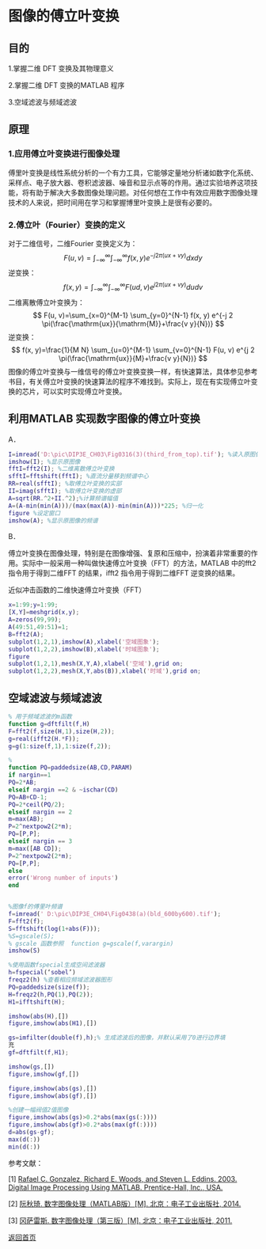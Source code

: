 # 图像的傅立叶变换

## 目的

1.掌握二维 DFT 变换及其物理意义

2.掌握二维 DFT 变换的MATLAB 程序

3.空域滤波与频域滤波

## 原理

### 1.应用傅立叶变换进行图像处理

傅里叶变换是线性系统分析的一个有力工具，它能够定量地分析诸如数字化系统、采样点、电子放大器、卷积滤波器、噪音和显示点等的作用。通过实验培养这项技能，将有助于解决大多数图像处理问题。对任何想在工作中有效应用数字图像处理技术的人来说，把时间用在学习和掌握博里叶变换上是很有必要的。

### 2.傅立叶（Fourier）变换的定义

对于二维信号，二维Fourier 变换定义为：
$$
F(u, v)=\int_{-\infty}^{\infty} \int_{-\infty}^{\infty} f(x, y) e^{-j 2 \pi (u x+vy)} d x d y
$$
逆变换：
$$
f(x, y)=\int_{-\infty}^{\infty} \int_{-\infty}^{\infty} F(u d, v) e^{j 2 \pi (u x+vy) } d u d v
$$
二维离散傅立叶变换为：
$$
F(u, v)=\sum_{x=0}^{M-1} \sum_{y=0}^{N-1} f(x, y) e^{-j 2 \pi(\frac{\mathrm{ux}}{\mathrm{M}}+\frac{v y}{N})}
$$
逆变换：
$$
f(x, y)=\frac{1}{M N} \sum_{u=0}^{M-1} \sum_{v=0}^{N-1} F(u, v) e^{j 2 \pi(\frac{\mathrm{ux}}{M}+\frac{v y}{N})}
$$
图像的傅立叶变换与一维信号的傅立叶变换变换一样，有快速算法，具体参见参考书目，有关傅立叶变换的快速算法的程序不难找到。实际上，现在有实现傅立叶变换的芯片，可以实时实现傅立叶变换。

## 利用MATLAB 实现数字图像的傅立叶变换

A．

```matlab
I=imread('D:\pic\DIP3E_CH03\Fig0316(3)(third_from_top).tif'); %读入原图像文件
imshow(I); %显示原图像
fftI=fft2(I); %二维离散傅立叶变换
sfftI=fftshift(fftI); %直流分量移到频谱中心
RR=real(sfftI); %取傅立叶变换的实部
II=imag(sfftI); %取傅立叶变换的虚部
A=sqrt(RR.^2+II.^2);%计算频谱幅值
A=(A-min(min(A)))/(max(max(A))-min(min(A)))*225; %归一化
figure %设定窗口
imshow(A); %显示原图像的频谱
```

B．

傅立叶变换在图像处理，特别是在图像增强、复原和压缩中，扮演着非常重要的作用。实际中一般采用一种叫做快速傅立叶变换（FFT）的方法，MATLAB 中的fft2 指令用于得到二维FFT 的结果，ifft2 指令用于得到二维FFT 逆变换的结果。

近似冲击函数的二维快速傅立叶变换（FFT）

```matlab
x=1:99;y=1:99;
[X,Y]=meshgrid(x,y);
A=zeros(99,99);
A(49:51,49:51)=1;
B=fft2(A);
subplot(1,2,1),imshow(A),xlabel('空域图象');
subplot(1,2,2),imshow(B),xlabel('时域图象');
figure
subplot(1,2,1),mesh(X,Y,A),xlabel('空域'),grid on;
subplot(1,2,2),mesh(X,Y,abs(B)),xlabel('时域'),grid on;
```

## 空域滤波与频域滤波

```matlab
% 用于频域滤波的m函数
function g=dftfilt(f,H)
F=fft2(f,size(H,1),size(H,2));
g=real(ifft2(H.*F));
g=g(1:size(f,1),1:size(f,2));

%
function PQ=paddedsize(AB,CD,PARAM)
if nargin==1
PQ=2*AB;
elseif nargin ==2 & ~ischar(CD)
PQ=AB+CD-1;
PQ=2*ceil(PQ/2);
elseif nargin == 2
m=max(AB);
P=2^nextpow2(2*m);
PQ=[P,P];
elseif nargin == 3
m=max([AB CD]);
P=2^nextpow2(2*m);
PQ=[P,P];
else
error('Wrong number of inputs')
end


%图像f的傅里叶频谱
f=imread(' D:\pic\DIP3E_CH04\Fig0438(a)(bld_600by600).tif');
F=fft2(f);
S=fftshift(log(1+abs(F)));
%S=gscale(S);
% gscale 函数参照  function g=gscale(f,varargin)
imshow(S)

%使用函数fspecial生成空间滤波器
h=fspecial(‘sobel’)
freqz2(h) %查看相应频域滤波器图形
PQ=paddedsize(size(f));
H=freqz2(h,PQ(1),PQ(2));
H1=ifftshift(H);

imshow(abs(H),[])
figure,imshow(abs(H1),[])

gs=imfilter(double(f),h);% 生成滤波后的图像，并默认采用了0进行边界填
充
gf=dftfilt(f,H1);

imshow(gs,[])
figure,imshow(gf,[])

figure,imshow(abs(gs),[])
figure,imshow(abs(gf),[])

%创建一幅阀值2值图像
figure,imshow(abs(gs)>0.2*abs(max(gs(:))))
figure,imshow(abs(gf)>0.2*abs(max(gf(:))))
d=abs(gs-gf);
max(d(:))
min(d(:))
```



参考文献：

[1] [Rafael C. Gonzalez, Richard E. Woods, and Steven L. Eddins. 2003. Digital Image Processing Using MATLAB. Prentice-Hall, Inc., USA.](https://github.com/timerring/digital-image-processing-matlab/blob/main/reference/Digital_Image_Processing_Using_Matlab.pdf)

[2] [阮秋琦. 数字图像处理（MATLAB版）\[M\]. 北京：电子工业出版社, 2014.](https://github.com/timerring/digital-image-processing-matlab/blob/main/reference/Digital_Image_Processing_(MATLAB_version).pdf)

[3] [冈萨雷斯. 数字图像处理（第三版）\[M\]. 北京：电子工业出版社, 2011.](https://github.com/timerring/digital-image-processing-matlab/blob/main/reference/Digital_Image_Processing_(Third_Edition).pdf)



[返回首页](https://github.com/timerring/digital-image-processing-matlab)
